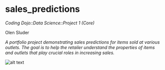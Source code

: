 # sales_predictions

*Coding Dojo::Data Science::Project 1 (Core)*

Olen Sluder

*A portfolio project demonstrating sales predictions for items sold at various outlets. The goal is to help the retailer understand the properties of items and outlets that play crucial roles in increasing sales.*

![alt text](sales_prediction.png)